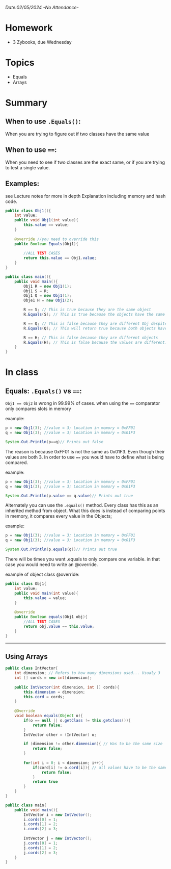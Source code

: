 *Date:02/05/2024*
*-No Attendance-*
# Homework
- 3 Zybooks, due Wednesday

# **Topics**
- Equals
- Arrays

# **Summary**
## When to use `.Equals()`:
When you are trying to figure out if two classes have the same value

## When to use `==`:
When you need to see if two classes are the exact same, or if you are trying to test a single value.

## Examples:
see Lecture notes for more in depth Explanation including memory and hash code.
``` java
public class Obj1(){
	int value;
	public void Obj1(int value){
		this.value == value;
	}
	
	@override //you need to override this
	public Boolean Equals(Obj1){
		
		//ALL TEST CASES
		return this.value == Obj1.value;
	}
}

public class main(){
	public void main(){
		Obj1 R = new Obj1(1);
		Obj1 S = R;
		Obj1 Q = new Obj1(1);
		Obje1 H = new Obj1(2);

		R == S; // This is true because they are the same object
		R.Equals(S); // This is true because the objects have the same value 1

		R == Q; // This is false because they are different Obj despite being the same value
		R.Equals(Q); // This will return true because both objects have the value 1

		R == H; // This is false because they are different objects
		R.Equals(H); // This is false because the values are different. 1 != 2
	}
}
```

# **In class**

## Equals: `.Equals()` vs `==`:
 `Obj1 == Obj2` is wrong in 99.99% of cases. when using the ``==`` comparator only compares slots in memory

example:
``` java
p = new Obj1(3); //value = 3; Location in memory = 0xFF01
q = new Obj1(3); //value = 3; Location in memory = 0x01F3

System.Out.Println(p==q)// Prints out false
```

The reason is because 0xFF01 is not the same as 0x01F3. Even though their values are both 3. 
In order to use ``==`` you would have to define what is being compared.

example:
``` java
p = new Obj1(3); //value = 3; Location in memory = 0xFF01
q = new Obj1(3); //value = 3; Location in memory = 0x01F3

System.Out.Println(p.value == q.value)// Prints out true
```

Alternately you can use the `.equals()` method. Every class has this as an inherited method from object.
What this does is instead of comparing points in memory, it compares every value in the Objects;

example:
``` java
p = new Obj1(3); //value = 3; Location in memory = 0xFF01
q = new Obj1(3); //value = 3; Location in memory = 0x01F3

System.Out.Println(p.equals(q))// Prints out true
```

There will be times you want .equals to only compare one variable. in that case you would need to write an @override.

example of object class @override:
``` java
public class Obj1{
	int value;
	public void main(int value){
		this.value = value;
	}
	
	@override
	public Boolean equals(Obj1 obj){
		//ALL TEST CASES
		return obj.value == this.value;
	}
}
```

___
## Using Arrays
``` java
public class IntVector{
	int dimension; // Refers to how many dimensions used... Usualy 3
	int [] cords = new int[dimension];
	
	public IntVector(int dimension, int [] cords){
		this.dimension = dimension;
		this.cord = cords;
	}
	
	@Override
	void boolean equals(Object o){
		if(o == null || o.getClass != this.getclass()){
			return false;
		}
		IntVector other = (IntVector) o;

		if (dimension != other.dimension){ // Has to be the same size
			return false;
		}
		
		for(int i = 0; i < dimension; i++){
			if(cord[i] != o.cord[i]){ // all values have to be the same
				return false;
			}
			return true
		}
	}
}

public class main{
	public void main(){
		IntVector i = new IntVector();
		i.cords[0] = 1;
		i.cords[1] = 2;
		i.cords[2] = 3;
		
		IntVector j = new IntVector();
		j.cords[0] = 1;
		j.cords[1] = 2;
		j.cords[2] = 3;
	}
}
```
